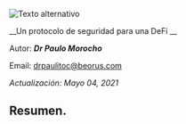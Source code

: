 ![Texto alternativo](https://github.com/drpauloerc20/protocolo-summer/blob/main/protocol%20sun.svg)

__Un protocolo de seguridad para una DeFi __ 
 
Autor: ___Dr Paulo Morocho___ 

Email: drpaulitoc@beorus.com
    
*Actualización: Mayo 04, 2021* 
 
 
## Resumen.

